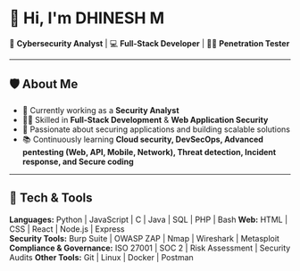 # 👋 Hi, I'm DHINESH M

🔐 **Cybersecurity Analyst** | 💻 **Full-Stack Developer** | 🕵️‍♂️ **Penetration Tester**

---

## 🛡️ About Me
- 🌱 Currently working as a **Security Analyst**  
- 🧑‍💻 Skilled in **Full-Stack Development** & **Web Application Security**  
- 🚀 Passionate about securing applications and building scalable solutions  
- 📚 Continuously learning **Cloud security, DevSecOps, Advanced pentesting (Web, API, Mobile, Network), Threat detection, Incident response, and Secure coding**  

---

## 🔧 Tech & Tools
**Languages:** Python | JavaScript | C | Java | SQL | PHP | Bash 
**Web:** HTML | CSS | React | Node.js | Express  
**Security Tools:** Burp Suite | OWASP ZAP | Nmap | Wireshark | Metasploit  
**Compliance & Governance:** ISO 27001 | SOC 2 | Risk Assessment | Security Audits 
**Other Tools:** Git | Linux | Docker | Postman  
